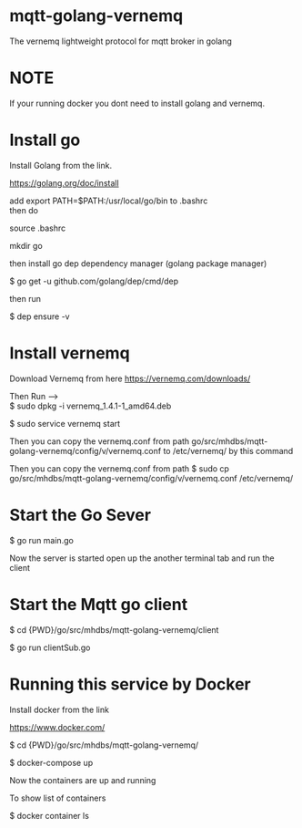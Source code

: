 # mqtt-golang-vernemq
The vernemq lightweight protocol for mqtt broker in golang


# NOTE

If your running docker you dont need to install golang and vernemq.


# Install go

Install Golang from the link.

https://golang.org/doc/install

add export PATH=$PATH:/usr/local/go/bin to .bashrc   
then do 

source .bashrc  

mkdir go  

then install go dep dependency manager (golang package manager)  

$ go get -u github.com/golang/dep/cmd/dep

then run 

$ dep ensure -v



# Install vernemq

Download Vernemq from here https://vernemq.com/downloads/  

Then Run -->  
$ sudo dpkg -i vernemq_1.4.1-1_amd64.deb  

$ sudo service vernemq start  

Then you can copy the vernemq.conf from path go/src/mhdbs/mqtt-golang-vernemq/config/v/vernemq.conf to /etc/vernemq/
by this command 

Then you can copy the vernemq.conf from path 
$ sudo cp go/src/mhdbs/mqtt-golang-vernemq/config/v/vernemq.conf /etc/vernemq/


# Start the Go Sever

$ go run main.go 

Now the server is started open up the another terminal tab and run the client


# Start the Mqtt go client

$ cd {PWD}/go/src/mhdbs/mqtt-golang-vernemq/client

$ go run clientSub.go


# Running this service by Docker

Install docker from the link 

https://www.docker.com/

$ cd {PWD}/go/src/mhdbs/mqtt-golang-vernemq/

$ docker-compose up

Now the containers are up and running

To show list of containers 

$ docker container ls 

